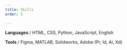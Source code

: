 ```yaml
---
title: Skills
order: 5

---
```

**Languages** / HTML, CSS, Python, JavaScript, English

**Tools** / Figma, MATLAB, Solidworks, Adobe (Pr, Id, Ai, Xd)
